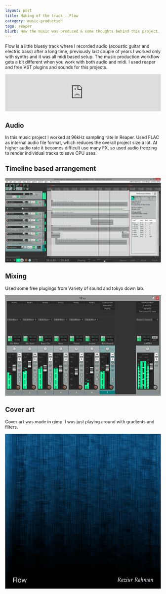 ```yaml
---
layout: post
title: Making of the track - Flow
category: music-production
tags: reaper
blurb: How the music was produced & some thoughts behind this project.
---
```

Flow is a little bluesy track where I recorded audio (acoustic guitar and electric bass) after a long time, previously last couple of years I worked only with synths and it was all midi based setup. The music production workflow gets a bit different when you work with both audio and midi. I used reaper and free VST plugins and sounds for this projects.
<!--more-->

<iframe style="border: 0; width: 100%; height: 120px;" src="https://bandcamp.com/EmbeddedPlayer/track=942002446/size=large/bgcol=ffffff/linkcol=0687f5/tracklist=false/artwork=small/transparent=true/" seamless><a href="http://raziurrahman.bandcamp.com/track/flow">Flow by Raziur Rahman</a></iframe>

## Audio
In this music project I worked at 96kHz sampling rate in Reaper. Used FLAC as internal audio file format, which reduces the overall project size a lot. At higher audio rate it becomes difficult use many FX, so used audio freezing to render individual tracks to save CPU uses. 

## Timeline based arrangement

![Arrangements](/images/flow/flow-arrangements.png)


## Mixing

Used some free plugings from Variety of sound and tokyo down lab.     

![Mixer](/images/flow/flow-mixer.png)


## Cover art

Cover art was made in gimp. I was just playing around with gradients and filters.

![flow cover](/images/coverart/flow-cover-800px.png)
